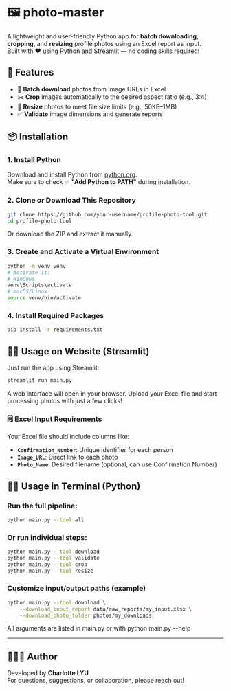 # 🖼️ photo-master
A lightweight and user-friendly Python app for **batch downloading**, **cropping**, and **resizing** profile photos using an Excel report as input.  
Built with ❤️ using Python and Streamlit — no coding skills required!

## 🚀 Features

- 🔽 **Batch download** photos from image URLs in Excel
- ✂️ **Crop** images automatically to the desired aspect ratio (e.g., 3:4)
- 📏 **Resize** photos to meet file size limits (e.g., 50KB–1MB)
- ✅ **Validate** image dimensions and generate reports

## 📦 Installation

### 1. Install Python  
Download and install Python from [python.org](https://www.python.org/downloads).  
Make sure to check ✅ **"Add Python to PATH"** during installation.

### 2. Clone or Download This Repository

```bash
git clone https://github.com/your-username/profile-photo-tool.git
cd profile-photo-tool
```

Or download the ZIP and extract it manually.

### 3. Create and Activate a Virtual Environment

```bash
python -m venv venv
# Activate it:
# Windows
venv\Scripts\activate
# macOS/Linux
source venv/bin/activate
```

### 4. Install Required Packages

```bash
pip install -r requirements.txt
```

## 🏃‍♀️ Usage on Website (Streamlit)

Just run the app using Streamlit:
```bash
streamlit run main.py
```
A web interface will open in your browser.
Upload your Excel file and start processing photos with just a few clicks!

### 🗒️ Excel Input Requirements

Your Excel file should include columns like:

- **`Confirmation_Number`**: Unique identifier for each person
- **`Image_URL`**: Direct link to each photo
- **`Photo_Name`**: Desired filename (optional, can use Confirmation Number)


## 🏃‍♀️ Usage in Terminal (Python)

### Run the full pipeline:
```bash
python main.py --tool all
```

### Or run individual steps:
```bash
python main.py --tool download
python main.py --tool validate
python main.py --tool crop
python main.py --tool resize
```

### Customize input/output paths (example)
```bash
python main.py --tool download \
    --download_input_report data/raw_reports/my_input.xlsx \
    --download_photo_folder photos/my_downloads
```
All arguments are listed in main.py or with python main.py --help


---

## 👩🏻‍💻 Author

Developed by **Charlotte LYU**  
For questions, suggestions, or collaboration, please reach out!
